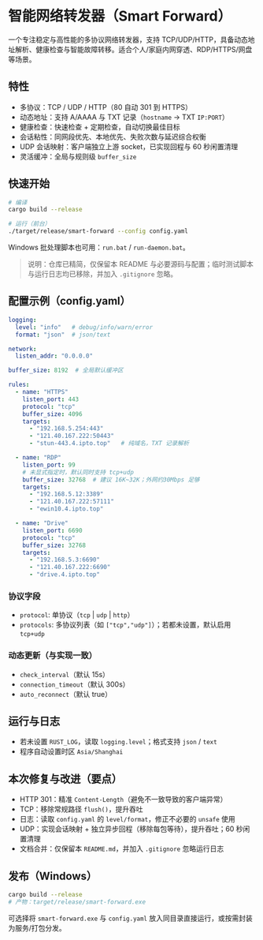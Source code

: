 # 智能网络转发器（Smart Forward）

一个专注稳定与高性能的多协议网络转发器，支持 TCP/UDP/HTTP，具备动态地址解析、健康检查与智能故障转移。适合个人/家庭内网穿透、RDP/HTTPS/网盘等场景。

## 特性
- 多协议：TCP / UDP / HTTP（80 自动 301 到 HTTPS）
- 动态地址：支持 A/AAAA 与 TXT 记录（`hostname` -> TXT `IP:PORT`）
- 健康检查：快速检查 + 定期检查，自动切换最佳目标
- 会话粘性：同网段优先、本地优先、失败次数与延迟综合权衡
- UDP 会话映射：客户端独立上游 socket，已实现回程与 60 秒闲置清理
- 灵活缓冲：全局与规则级 `buffer_size`

## 快速开始
```bash
# 编译
cargo build --release

# 运行（前台）
./target/release/smart-forward --config config.yaml
```
Windows 批处理脚本也可用：`run.bat` / `run-daemon.bat`。

> 说明：仓库已精简，仅保留本 README 与必要源码与配置；临时测试脚本与运行日志均已移除，并加入 `.gitignore` 忽略。

## 配置示例（config.yaml）
```yaml
logging:
  level: "info"   # debug/info/warn/error
  format: "json"  # json/text

network:
  listen_addr: "0.0.0.0"

buffer_size: 8192  # 全局默认缓冲区

rules:
  - name: "HTTPS"
    listen_port: 443
    protocol: "tcp"
    buffer_size: 4096
    targets:
      - "192.168.5.254:443"
      - "121.40.167.222:50443"
      - "stun-443.4.ipto.top"   # 纯域名，TXT 记录解析

  - name: "RDP"
    listen_port: 99
    # 未显式指定时，默认同时支持 tcp+udp
    buffer_size: 32768  # 建议 16K~32K；外网约30Mbps 足够
    targets:
      - "192.168.5.12:3389"
      - "121.40.167.222:57111"
      - "ewin10.4.ipto.top"

  - name: "Drive"
    listen_port: 6690
    protocol: "tcp"
    buffer_size: 32768
    targets:
      - "192.168.5.3:6690"
      - "121.40.167.222:6690"
      - "drive.4.ipto.top"
```

### 协议字段
- `protocol`: 单协议（`tcp` | `udp` | `http`）
- `protocols`: 多协议列表（如 `["tcp","udp"]`）；若都未设置，默认启用 `tcp+udp`

### 动态更新（与实现一致）
- `check_interval`（默认 15s）
- `connection_timeout`（默认 300s）
- `auto_reconnect`（默认 true）

## 运行与日志
- 若未设置 `RUST_LOG`，读取 `logging.level`；格式支持 `json` / `text`
- 程序自动设置时区 `Asia/Shanghai`

## 本次修复与改进（要点）
- HTTP 301：精准 `Content-Length`（避免不一致导致的客户端异常）
- TCP：移除常规路径 `flush()`，提升吞吐
- 日志：读取 `config.yaml` 的 `level/format`，修正不必要的 `unsafe` 使用
- UDP：实现会话映射 + 独立异步回程（移除每包等待），提升吞吐；60 秒闲置清理
- 文档合并：仅保留本 `README.md`，并加入 `.gitignore` 忽略运行日志

## 发布（Windows）
```bash
cargo build --release
# 产物：target/release/smart-forward.exe
```

可选择将 `smart-forward.exe` 与 `config.yaml` 放入同目录直接运行，或按需封装为服务/打包分发。
